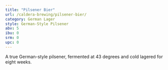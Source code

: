 ```yaml
---
title: "Pilsener Bier"
url: /caldera-brewing/pilsener-bier/
category: German Lager
style: German-Style Pilsener
abv: 5
ibu: 0
srm: 0
upc: 0
---
```

A true German-style pilsener, fermented at 43 degrees and cold lagered for eight weeks.
